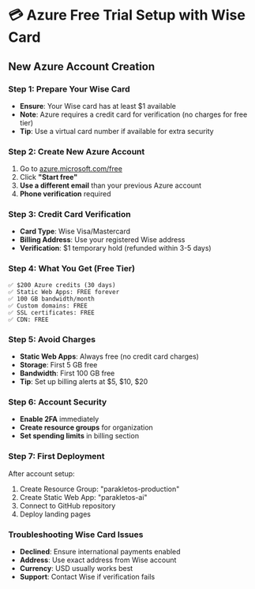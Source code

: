 # 💳 Azure Free Trial Setup with Wise Card

## New Azure Account Creation

### Step 1: Prepare Your Wise Card
- **Ensure**: Your Wise card has at least $1 available
- **Note**: Azure requires a credit card for verification (no charges for free tier)
- **Tip**: Use a virtual card number if available for extra security

### Step 2: Create New Azure Account
1. Go to [azure.microsoft.com/free](https://azure.microsoft.com/free)
2. Click **"Start free"**
3. **Use a different email** than your previous Azure account
4. **Phone verification** required

### Step 3: Credit Card Verification
- **Card Type**: Wise Visa/Mastercard
- **Billing Address**: Use your registered Wise address
- **Verification**: $1 temporary hold (refunded within 3-5 days)

### Step 4: What You Get (Free Tier)
```
✅ $200 Azure credits (30 days)
✅ Static Web Apps: FREE forever
✅ 100 GB bandwidth/month
✅ Custom domains: FREE
✅ SSL certificates: FREE
✅ CDN: FREE
```

### Step 5: Avoid Charges
- **Static Web Apps**: Always free (no credit card charges)
- **Storage**: First 5 GB free
- **Bandwidth**: First 100 GB free
- **Tip**: Set up billing alerts at $5, $10, $20

### Step 6: Account Security
- **Enable 2FA** immediately
- **Create resource groups** for organization
- **Set spending limits** in billing section

### Step 7: First Deployment
After account setup:
1. Create Resource Group: "parakletos-production"
2. Create Static Web App: "parakletos-ai"
3. Connect to GitHub repository
4. Deploy landing pages

### Troubleshooting Wise Card Issues
- **Declined**: Ensure international payments enabled
- **Address**: Use exact address from Wise account
- **Currency**: USD usually works best
- **Support**: Contact Wise if verification fails 